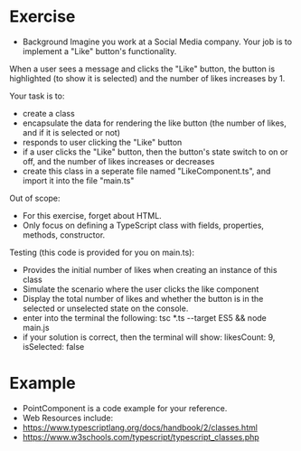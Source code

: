 # Exercise
- Background
Imagine you work at a Social Media company.  Your job is to implement a "Like" button's functionality. 

When a user sees a message and clicks the "Like" button, the button is highlighted (to show it is selected) and the number of likes increases by 1.

Your task is to:
- create a class
- encapsulate the data for rendering the like button (the number of likes, and if it is selected or not)
- responds to user clicking the "Like" button
- if a user clicks the "Like" button, then the button's state switch to on or off, and the number of likes increases or decreases 
- create this class in a seperate file named "LikeComponent.ts", and import it into the file "main.ts"

Out of scope:
- For this exercise, forget about HTML.
- Only focus on defining a TypeScript class with fields, properties, methods, constructor. 

Testing (this code is provided for you on main.ts): 
- Provides the initial number of likes when creating an instance of this class 
- Simulate the scenario where the user clicks the like component
- Display the total number of likes and whether the button is in the selected or unselected state on the console. 
- enter into the terminal the following:  tsc *.ts --target ES5 && node main.js
- if your solution is correct, then the terminal will show:  likesCount: 9, isSelected: false

# Example
- PointComponent is a code example for your reference.
- Web Resources include:
- https://www.typescriptlang.org/docs/handbook/2/classes.html
- https://www.w3schools.com/typescript/typescript_classes.php
